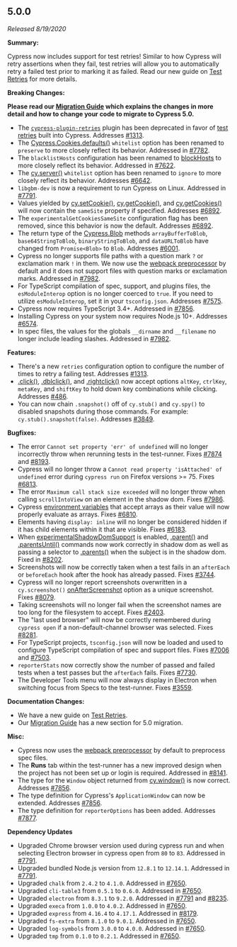 ## 5.0.0

_Released 8/19/2020_

**Summary:**

Cypress now includes support for test retries! Similar to how Cypress will retry
assertions when they fail, test retries will allow you to automatically retry a
failed test prior to marking it as failed. Read our new guide on
[Test Retries](/guides/guides/test-retries) for more details.

**Breaking Changes:**

**<Icon name="exclamation-triangle" color="red"></Icon> Please read our
[Migration Guide](/guides/references/migration-guide) which explains the changes
in more detail and how to change your code to migrate to Cypress 5.0.**

- The
  [`cypress-plugin-retries`](https://github.com/Bkucera/cypress-plugin-retries)
  plugin has been deprecated in favor of
  [test retries](/guides/guides/test-retries) built into Cypress. Addresses
  [#1313](https://github.com/cypress-io/cypress/issues/1313).
- The [Cypress.Cookies.defaults()](/api/cypress-api/cookies) `whitelist` option
  has been renamed to `preserve` to more closely reflect its behavior. Addressed
  in [#7782](https://github.com/cypress-io/cypress/issues/7782).
- The `blacklistHosts` configuration has been renamed to
  [blockHosts](/guides/references/configuration#Notes) to more closely reflect
  its behavior. Addressed in
  [#7622](https://github.com/cypress-io/cypress/issues/7622).
- The [cy.server()](/api/commands/server) `whitelist` option has been renamed to
  `ignore` to more closely reflect its behavior. Addresses
  [#6642](https://github.com/cypress-io/cypress/issues/6642).
- `libgbm-dev` is now a requirement to run Cypress on Linux. Addressed in
  [#7791](https://github.com/cypress-io/cypress/pull/7791).
- Values yielded by [cy.setCookie()](/api/commands/setcookie),
  [cy.getCookie()](/api/commands/getcookie), and
  [cy.getCookies()](/api/commands/getcookies) will now contain the `sameSite`
  property if specified. Addresses
  [#6892](https://github.com/cypress-io/cypress/issues/6892).
- The `experimentalGetCookiesSameSite` configuration flag has been removed,
  since this behavior is now the default. Addresses
  [#6892](https://github.com/cypress-io/cypress/issues/6892).
- The return type of the [Cypress.Blob](/api/utilities/blob) methods
  `arrayBufferToBlob`, `base64StringToBlob`, `binaryStringToBlob`, and
  `dataURLToBlob` have changed from `Promise<Blob>` to `Blob`. Addresses
  [#6001](https://github.com/cypress-io/cypress/issues/6001).
- Cypress no longer supports file paths with a question mark `?` or exclamation
  mark `!` in them. We now use the
  [webpack preprocessor](https://github.com/cypress-io/cypress/tree/master/npm/webpack-preprocessor)
  by default and it does not support files with question marks or exclamation
  marks. Addressed in [#7982](https://github.com/cypress-io/cypress/pull/7982).
- For TypeScript compilation of spec, support, and plugins files, the
  `esModuleInterop` option is no longer coerced to `true`. If you need to
  utilize `esModuleInterop`, set it in your `tsconfig.json`. Addresses
  [#7575](https://github.com/cypress-io/cypress/issues/7575).
- Cypress now requires TypeScript 3.4+. Addressed in
  [#7856](https://github.com/cypress-io/cypress/issues/7856).
- Installing Cypress on your system now requires Node.js 10+. Addresses
  [#6574](https://github.com/cypress-io/cypress/issues/6574).
- In spec files, the values for the globals `__dirname` and `__filename` no
  longer include leading slashes. Addressed in
  [#7982](https://github.com/cypress-io/cypress/pull/7982).

**Features:**

- There's a new `retries` configuration option to configure the number of times
  to retry a failing test. Addresses
  [#1313](https://github.com/cypress-io/cypress/issues/1313).
- [.click()](/api/commands/click), [.dblclick()](/api/commands/dblclick), and
  [.rightclick()](/api/commands/rightclick) now accept options `altKey`,
  `ctrlKey`, `metaKey`, and `shiftKey` to hold down key combinations while
  clicking. Addresses [#486](https://github.com/cypress-io/cypress/issues/486).
- You can now chain `.snapshot()` off of `cy.stub()` and `cy.spy()` to disabled
  snapshots during those commands. For example: `cy.stub().snapshot(false)`.
  Addresses [#3849](https://github.com/cypress-io/cypress/issues/3849).

**Bugfixes:**

- The error `Cannot set property 'err' of undefined` will no longer incorrectly
  throw when rerunning tests in the test-runner. Fixes
  [#7874](https://github.com/cypress-io/cypress/issues/7874) and
  [#8193](https://github.com/cypress-io/cypress/issues/8193).
- Cypress will no longer throw a
  `Cannot read property 'isAttached' of undefined` error during `cypress run` on
  Firefox versions >= 75. Fixes
  [#6813](https://github.com/cypress-io/cypress/pull/6813).
- The error `Maximum call stack size exceeded` will no longer throw when calling
  `scrollIntoView` on an element in the shadow dom. Fixes
  [#7986](https://github.com/cypress-io/cypress/issues/7986).
- Cypress [environment variables](/guides/guides/environment-variables) that
  accept arrays as their value will now properly evaluate as arrays. Fixes
  [#6810](https://github.com/cypress-io/cypress/issues/6810).
- Elements having `display: inline` will no longer be considered hidden if it
  has child elements within it that are visible. Fixes
  [#6183](https://github.com/cypress-io/cypress/issues/6183).
- When [experimentalShadowDomSupport](/guides/references/experiments) is
  enabled, [.parent()](/api/commands/parent) and
  [.parentsUntil()](/api/commands/parentsuntil) commands now work correctly in
  shadow dom as well as passing a selector to
  [.parents()](/api/commands/parents) when the subject is in the shadow dom.
  Fixed in [#8202](https://github.com/cypress-io/cypress/pull/8202).
- Screenshots will now be correctly taken when a test fails in an `afterEach` or
  `beforeEach` hook after the hook has already passed. Fixes
  [#3744](https://github.com/cypress-io/cypress/issues/3744).
- Cypress will no longer report screenshots overwritten in a `cy.screenshot()`
  [onAfterScreenshot](/api/commands/screenshot#Get-screenshot-info-from-the-onAfterScreenshot-callback)
  option as a unique screenshot. Fixes
  [#8079](https://github.com/cypress-io/cypress/issues/8079).
- Taking screenshots will no longer fail when the screenshot names are too long
  for the filesystem to accept. Fixes
  [#2403](https://github.com/cypress-io/cypress/issues/2403).
- The "last used browser" will now be correctly remembered during `cypress open`
  if a non-default-channel browser was selected. Fixes
  [#8281](https://github.com/cypress-io/cypress/issues/8281).
- For TypeScript projects, `tsconfig.json` will now be loaded and used to
  configure TypeScript compilation of spec and support files. Fixes
  [#7006](https://github.com/cypress-io/cypress/issues/7006) and
  [#7503](https://github.com/cypress-io/cypress/issues/7503).
- `reporterStats` now correctly show the number of passed and failed tests when
  a test passes but the `afterEach` fails. Fixes
  [#7730](https://github.com/cypress-io/cypress/issues/7730).
- The Developer Tools menu will now always display in Electron when switching
  focus from Specs to the test-runner. Fixes
  [#3559](https://github.com/cypress-io/cypress/pull/3559).

**Documentation Changes:**

- We have a new guide on [Test Retries](/guides/guides/test-retries).
- Our [Migration Guide](/guides/references/migration-guide) has a new section
  for 5.0 migration.

**Misc:**

- Cypress now uses the
  [webpack preprocessor](https://github.com/cypress-io/cypress/tree/master/npm/webpack-preprocessor)
  by default to preprocess spec files.
- The **Runs** tab within the test-runner has a new improved design when the
  project has not been set up or login is required. Addressed in
  [#8141](https://github.com/cypress-io/cypress/pull/8141).
- The type for the `Window` object returned from
  [cy.window()](/api/commands/window) is now correct. Addresses
  [#7856](https://github.com/cypress-io/cypress/issues/7856).
- The type definition for Cypress's `ApplicationWindow` can now be extended.
  Addresses [#7856](https://github.com/cypress-io/cypress/issues/7856).
- The type definition for `reporterOptions` has been added. Addresses
  [#7877](https://github.com/cypress-io/cypress/issues/7877).

**Dependency Updates**

- Upgraded Chrome browser version used during cypress run and when selecting
  Electron browser in cypress open from `80` to `83`. Addressed in
  [#7791](https://github.com/cypress-io/cypress/pull/7791).
- Upgraded bundled Node.js version from `12.8.1` to `12.14.1`. Addressed in
  [#7791](https://github.com/cypress-io/cypress/pull/7791).
- Upgraded `chalk` from `2.4.2` to `4.1.0`. Addressed in
  [#7650](https://github.com/cypress-io/cypress/pull/7650).
- Upgraded `cli-table3` from `0.5.1` to `0.6.0`. Addressed in
  [#7650](https://github.com/cypress-io/cypress/pull/7650).
- Upgraded `electron` from `8.3.1` to `9.2.0`. Addressed in
  [#7791](https://github.com/cypress-io/cypress/pull/7791) and
  [#8235](https://github.com/cypress-io/cypress/pull/8235).
- Upgraded `execa` from `1.0.0` to `4.0.2`. Addressed in
  [#7650](https://github.com/cypress-io/cypress/pull/7650).
- Upgraded `express` from `4.16.4` to `4.17.1`. Addressed in
  [#8179](https://github.com/cypress-io/cypress/pull/8179).
- Upgraded `fs-extra` from `8.1.0` to `9.0.1`. Addressed in
  [#7650](https://github.com/cypress-io/cypress/pull/7650).
- Upgraded `log-symbols` from `3.0.0` to `4.0.0`. Addressed in
  [#7650](https://github.com/cypress-io/cypress/pull/7650).
- Upgraded `tmp` from `0.1.0` to `0.2.1`. Addressed in
  [#7650](https://github.com/cypress-io/cypress/pull/7650).
